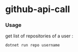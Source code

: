 # github-api-call

### Usage

get list of repositories of a user :

```
dotnet run repo username
```


